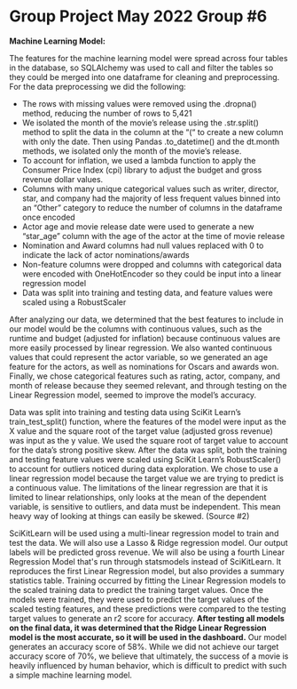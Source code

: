 # Group Project May 2022 Group #6
**Machine Learning Model:**

The features for the machine learning model were spread across four tables in the database, so SQLAlchemy was used to call and filter the tables so they could be merged into one dataframe for cleaning and preprocessing. For the data preprocessing we did the following:
  - The rows with missing values were removed using the .dropna() method, reducing the number of rows to 5,421
  - We isolated the month of the movie’s release using the .str.split() method to split the data in the column at the “(“ to create a new column with only the date. Then using Pandas .to_datetime() and the dt.month methods, we isolated only the month of the movie’s release.
  - To account for inflation, we used a lambda function to apply the Consumer Price Index (cpi) library to adjust the budget and gross revenue dollar values.
  - Columns with many unique categorical values such as writer, director, star, and company had the majority of less frequent values binned into an “Other” category to reduce the number of columns in the dataframe once encoded
  - Actor age and movie release date were used to generate a new “star_age” column with the age of the actor at the time of movie release
  - Nomination and Award columns had null values replaced with 0 to indicate the lack of actor nominations/awards
  -	Non-feature columns were dropped and columns with categorical data were encoded with OneHotEncoder so they could be input into a linear regression model
  -	Data was split into training and testing data, and feature values were scaled using a RobustScaler

After analyzing our data, we determined that the best features to include in our model would be the columns with continuous values, such as the runtime and budget (adjusted for inflation) because continuous values are more easily processed by linear regression. We also wanted continuous values that could represent the actor variable, so we generated an age feature for the actors, as well as nominations for Oscars and awards won. Finally, we chose categorical features such as rating, actor, company, and month of release because they seemed relevant, and through testing on the Linear Regression model, seemed to improve the model’s accuracy.

Data was split into training and testing data using SciKit Learn’s train_test_split() function, where the features of the model were input as the X value and the square root of the target value (adjusted gross revenue) was input as the y value. We used the square root of target value to account for the data’s strong positive skew. After the data was split, both the training and testing feature values were scaled using SciKit Learn’s RobustScaler() to account for outliers noticed during data exploration.
We chose to use a linear regression model because the target value we are trying to predict is a continuous value. The limitations of the linear regression are that it is limited to linear relationships, only looks at the mean of the dependent variable, is sensitive to outliers, and data must be independent. This mean heavy way of looking at things can easily be skewed. (Source #2)

SciKitLearn  will be used using a multi-linear regression model to train and test the data. We will also use a Lasso & Ridge regression model. Our output labels will be predicted gross revenue. We will also be using a fourth Linear Regression Model that's run through statsmodels instead of SciKitLearn. It reproduces the first Linear Regression model, but also provides a summary statistics table. Training occurred by fitting the Linear Regression models to the scaled training data to predict the training target values. Once the models were trained, they were used to predict the target values of the scaled testing features, and these predictions were compared to the testing target values to generate an r2 score for accuracy. **After testing all models on the final data, it was determined that the Ridge Linear Regression model is the most accurate, so it will be used in the dashboard.** Our model generates an accuracy score of 58%. While we did not achieve our target accuracy score of 70%, we believe that ultimately, the success of a movie is heavily influenced by human behavior, which is difficult to predict with such a simple machine learning model.
